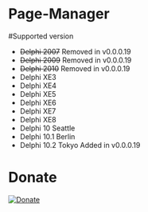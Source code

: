 # Page-Manager

#Supported version

  - ~~Delphi 2007~~ Removed in v0.0.0.19
  - ~~Delphi 2009~~ Removed in v0.0.0.19
  - ~~Delphi 2010~~ Removed in v0.0.0.19 
 - Delphi XE3 
 - Delphi XE4 
 - Delphi XE5
 - Delphi XE6
 - Delphi XE7
 - Delphi XE8 
 - Delphi 10 Seattle
 - Delphi 10.1 Berlin
 - Delphi 10.2 Tokyo  Added in v0.0.0.19

# Donate
[![Donate](https://www.liqpay.com/1492601871674865/static/img/images/logo.svg)](https://www.liqpay.com/ru/checkout/card/mirsovetov)
